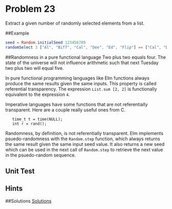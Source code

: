 # Problem 23

Extract a given number of randomly selected elements from a list.

##Example
```elm
seed = Random.initialSeed 123456789
randomSelect 3 ["Al", "Biff", "Cal", "Dee", "Ed", "Flip"] == ["Cal", "Dee", "Al"]
```

##Randomness in a pure functional language
Two plus two equals four. The state of the universe will not influence arithmetic such that next Tuesday two plus two will equal five. 

In pure functional programming languages like Elm functions always produce the same results given the same inputs. This property is called referential transparency. The expression ```List.sum [2, 2]``` is functionally equivalent to the expression ```4```.

Imperative languages have some functions that are not referentially transparent. Here are a couple really  useful ones from C. 
``` 
   time_t t = time(NULL); 
   int r = rand();
```

Randomness, by definition, is not referentially transparent. Elm implements psuedo-randomness with the  ```Random.step``` function, which always returns the same result given the same input seed value. It also returns a new seed which can be used in the next call of ```Random.step``` to retrieve the next value in the psuedo-random sequence.


## Unit Test

## Hints

##Solutions 
[Solutions](../s/s23.md)